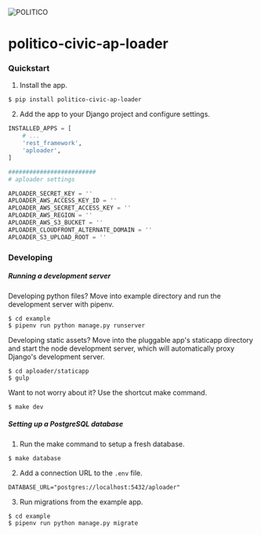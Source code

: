 ![POLITICO](https://rawgithub.com/The-Politico/src/master/images/logo/badge.png)

# politico-civic-ap-loader

### Quickstart

1. Install the app.

  ```
  $ pip install politico-civic-ap-loader
  ```

2. Add the app to your Django project and configure settings.

  ```python
  INSTALLED_APPS = [
      # ...
      'rest_framework',
      'aploader',
  ]

  #########################
  # aploader settings

  APLOADER_SECRET_KEY = ''
  APLOADER_AWS_ACCESS_KEY_ID = ''
  APLOADER_AWS_SECRET_ACCESS_KEY = ''
  APLOADER_AWS_REGION = ''
  APLOADER_AWS_S3_BUCKET = ''
  APLOADER_CLOUDFRONT_ALTERNATE_DOMAIN = ''
  APLOADER_S3_UPLOAD_ROOT = ''
  ```

### Developing

##### Running a development server

Developing python files? Move into example directory and run the development server with pipenv.

  ```
  $ cd example
  $ pipenv run python manage.py runserver
  ```

Developing static assets? Move into the pluggable app's staticapp directory and start the node development server, which will automatically proxy Django's development server.

  ```
  $ cd aploader/staticapp
  $ gulp
  ```

Want to not worry about it? Use the shortcut make command.

  ```
  $ make dev
  ```

##### Setting up a PostgreSQL database

1. Run the make command to setup a fresh database.

  ```
  $ make database
  ```

2. Add a connection URL to the `.env` file.

  ```
  DATABASE_URL="postgres://localhost:5432/aploader"
  ```

3. Run migrations from the example app.

  ```
  $ cd example
  $ pipenv run python manage.py migrate
  ```
